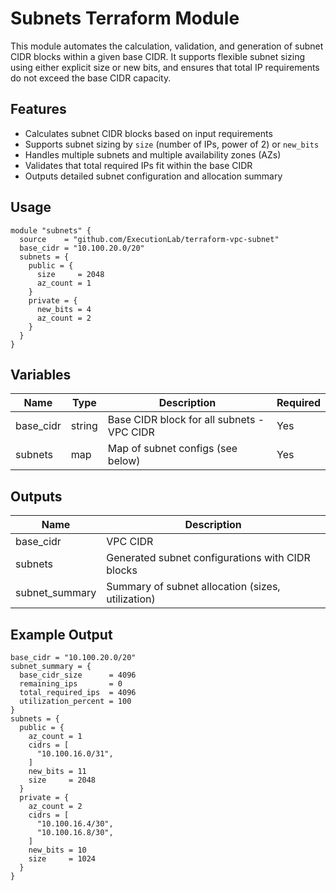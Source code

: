 # Subnets Terraform Module

This module automates the calculation, validation, and generation of subnet CIDR blocks within a given base CIDR.
It supports flexible subnet sizing using either explicit size or new bits, and ensures that total IP requirements do not exceed the base CIDR capacity.

## Features
- Calculates subnet CIDR blocks based on input requirements
- Supports subnet sizing by `size` (number of IPs, power of 2) or `new_bits`
- Handles multiple subnets and multiple availability zones (AZs)
- Validates that total required IPs fit within the base CIDR
- Outputs detailed subnet configuration and allocation summary

## Usage

```hcl
module "subnets" {
  source    = "github.com/ExecutionLab/terraform-vpc-subnet"
  base_cidr = "10.100.20.0/20"
  subnets = {
    public = {
      size     = 2048
      az_count = 1
    }
    private = {
      new_bits = 4
      az_count = 2
    }
  }
}
```

## Variables

| Name       | Type   | Description                                 | Required |
|------------|--------|---------------------------------------------|----------|
| base_cidr  | string | Base CIDR block for all subnets - VPC CIDR  | Yes      |
| subnets    | map    | Map of subnet configs (see below)           | Yes      |

## Outputs

| Name            | Description                                      |
|-----------------|--------------------------------------------------|
| base_cidr       | VPC CIDR                                          |
| subnets         | Generated subnet configurations with CIDR blocks  |
| subnet_summary  | Summary of subnet allocation (sizes, utilization) |

## Example Output

```
base_cidr = "10.100.20.0/20"
subnet_summary = {
  base_cidr_size      = 4096
  remaining_ips       = 0
  total_required_ips  = 4096
  utilization_percent = 100
}
subnets = {
  public = {
    az_count = 1
    cidrs = [
      "10.100.16.0/31",
    ]
    new_bits = 11
    size     = 2048
  }
  private = {
    az_count = 2
    cidrs = [
      "10.100.16.4/30",
      "10.100.16.8/30",
    ]
    new_bits = 10
    size     = 1024
  }
}
```
